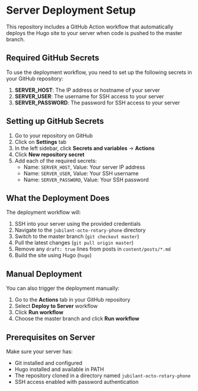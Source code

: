 # Server Deployment Setup

This repository includes a GitHub Action workflow that automatically deploys the Hugo site to your server when code is pushed to the master branch.

## Required GitHub Secrets

To use the deployment workflow, you need to set up the following secrets in your GitHub repository:

1. **SERVER_HOST**: The IP address or hostname of your server
2. **SERVER_USER**: The username for SSH access to your server  
3. **SERVER_PASSWORD**: The password for SSH access to your server

## Setting up GitHub Secrets

1. Go to your repository on GitHub
2. Click on **Settings** tab
3. In the left sidebar, click **Secrets and variables** → **Actions**
4. Click **New repository secret**
5. Add each of the required secrets:
   - Name: `SERVER_HOST`, Value: Your server IP address
   - Name: `SERVER_USER`, Value: Your SSH username
   - Name: `SERVER_PASSWORD`, Value: Your SSH password

## What the Deployment Does

The deployment workflow will:

1. SSH into your server using the provided credentials
2. Navigate to the `jubilant-octo-rotary-phone` directory
3. Switch to the master branch (`git checkout master`)
4. Pull the latest changes (`git pull origin master`)
5. Remove any `draft: true` lines from posts in `content/posts/*.md`
6. Build the site using Hugo (`hugo`)

## Manual Deployment

You can also trigger the deployment manually:

1. Go to the **Actions** tab in your GitHub repository
2. Select **Deploy to Server** workflow
3. Click **Run workflow**
4. Choose the master branch and click **Run workflow**

## Prerequisites on Server

Make sure your server has:
- Git installed and configured
- Hugo installed and available in PATH
- The repository cloned in a directory named `jubilant-octo-rotary-phone`
- SSH access enabled with password authentication